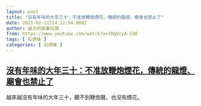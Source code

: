 ```yaml
---
layout: post
title: "沒有年味的大年三十：不准放鞭炮煙花，傳統的龍燈、廟會也禁止了"
date: 2021-02-11T14:12:54.000Z
author: 遠方的故事石頭
from: https://www.youtube.com/watch?v=tRqVcyA-CQ0
tags: [ 石炳锋 ]
categories: [ 石炳锋 ]
---
```

<!--1613052774000-->
[沒有年味的大年三十：不准放鞭炮煙花，傳統的龍燈、廟會也禁止了](https://www.youtube.com/watch?v=tRqVcyA-CQ0)
------

<div>
越來越沒有年味的大年三十，聽不到鞭炮聲，也沒有煙花。
</div>
